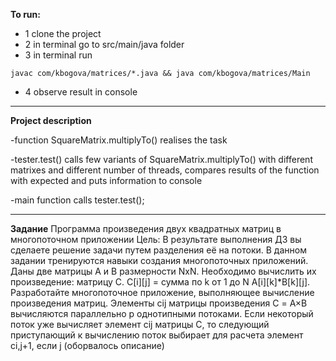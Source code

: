 
**To run:**
- 1 clone the project
- 2 in terminal go to src/main/java folder
- 3 in terminal run
```
javac com/kbogova/matrices/*.java && java com/kbogova/matrices/Main
```
 - 4 observe result in console

-----------------------------------------------------------
**Project description**

-function SquareMatrix.multiplyTo() realises the task

-tester.test() calls few variants of SquareMatrix.multiplyTo()
with different matrixes and different number of threads,
compares results of the function with expected
and puts information to console

-main function calls tester.test();

-----------------------------------------------------------
**Задание**
Программа произведения двух квадратных матриц в многопоточном приложении
Цель: В результате выполнения ДЗ вы сделаете решение задачи путем разделения её на потоки.
В данном задании тренируются навыки создания многопоточных приложений.
Даны две матрицы A и B размерности NxN. Необходимо вычислить их произведение: матрицу С.
C[i][j] = сумма по k от 1 до N A[i][k]*B[k][j].
Разработайте многопоточное приложение, выполняющее вычисление произведения матриц.
Элементы cij матрицы произведения С = A×B вычисляются параллельно p однотипными потоками.
Если некоторый поток уже вычисляет элемент cij матрицы C,
то следующий приступающий к вычислению поток выбирает для расчета элемент ci,j+1, если j
(оборвалось описание)

